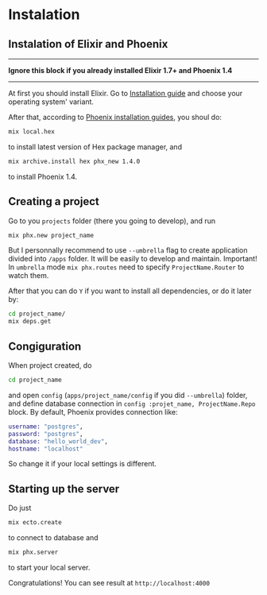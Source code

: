 # Instalation
## Instalation of Elixir and Phoenix
***
__Ignore this block if you already installed Elixir 1.7+ and Phoenix 1.4__
***

At first you should install Elixir. Go to [Installation guide](https://elixir-lang.org/install.html) and choose your operating system' variant.

After that, according to [Phoenix installation guides](https://hexdocs.pm/phoenix/installation.html), you shoul do:
```bash
mix local.hex
```
to install latest version of Hex package manager, and
```bash
mix archive.install hex phx_new 1.4.0
```
to install Phoenix 1.4.

## Creating a project

Go to you `projects` folder (there you going to develop), and run
```bash
mix phx.new project_name
```
But I personnally recommend to use `--umbrella` flag to create application divided into `/apps` folder. It will be easily to develop and maintain. Important! In `umbrella` mode `mix phx.routes` need to specify `ProjectName.Router` to watch them.

After that you can do `Y` if you want to install all dependencies, or do it later by:
```bash
cd project_name/
mix deps.get
```

## Congiguration
When project created, do
```bash
cd project_name
```
and open `config` (`apps/project_name/config` if you did `--umbrella`) folder, and define database connection in `config :projet_name, ProjectName.Repo` block. By default, Phoenix provides connection like:
```elixir
username: "postgres",
password: "postgres",
database: "hello_world_dev",
hostname: "localhost"
```
So change it if your local settings is different.

## Starting up the server
Do just
```bash
mix ecto.create
```
to connect to database and 
```bash
mix phx.server
```
to start your local server.

Congratulations! You can see result at `http://localhost:4000`